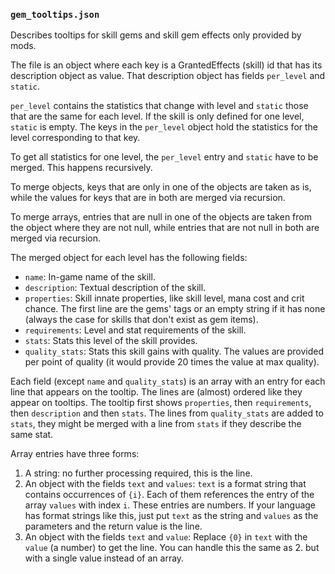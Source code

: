 ### `gem_tooltips.json`

Describes tooltips for skill gems and skill gem effects only provided by mods.

The file is an object where each key is a GrantedEffects (skill) id that has its
description object as value. That description object has fields `per_level` and 
`static`.

`per_level` contains the statistics that change with level and `static` those that
are the same for each level. If the skill is only defined for one level, `static` is
empty. The keys in the `per_level` object hold the statistics for the level
corresponding to that key.

To get all statistics for one level, the `per_level` entry and `static`
have to be merged. This happens recursively.

To merge objects, keys that are only in one of the objects are taken as is, while the
values for keys that are in both are merged via recursion.

To merge arrays, entries that are null in one of the objects are taken from the object
where they are not null, while entries that are not null in both are merged via
recursion.

The merged object for each level has the following fields:

- `name`: In-game name of the skill.
- `description`: Textual description of the skill.
- `properties`: Skill innate properties, like skill level, mana cost and crit chance.
  The first line are the gems' tags or an empty string if it has none
  (always the case for skills that don't exist as gem items).
- `requirements`: Level and stat requirements of the skill.
- `stats`: Stats this level of the skill provides.
- `quality_stats`: Stats this skill gains with quality. The values are provided
  per point of quality (it would provide 20 times the value at max quality).

Each field (except `name` and `quality_stats`) is an array with an entry for each
line that appears on the tooltip. The lines are (almost) ordered like they appear
on tooltips. The tooltip first shows `properties`, then `requirements`, then
`description` and then `stats`. The lines from `quality_stats` are added to
`stats`, they might be merged with a line from `stats` if they describe the same
stat.

Array entries have three forms:

1. A string: no further processing required, this is the line.
2. An object with the fields `text` and `values`: `text` is a format string that
  contains occurrences of `{i}`. Each of them references the entry of the array
  `values` with index `i`. These entries are numbers. If your language has
  format strings like this, just put `text` as the string and `values` as the
  parameters and the return value is the line.
3. An object with the fields `text` and `value`: Replace `{0}` in `text` with the
  `value` (a number) to get the line.
  You can handle this the same as 2. but with a single value instead of an array. 
